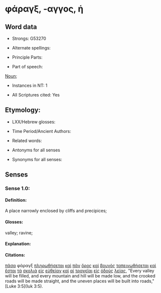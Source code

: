 # φάραγξ, -αγγος, ἡ 

<!-- Status: S2=NeedsFinalCheck -->
<!-- Lexica used for edits: BDAG, FFM, LN, A-S -->

## Word data

* Strongs: G53270

* Alternate spellings:

* Principle Parts: 

* Part of speech: 

[Noun](http://ugg.readthedocs.io/en/latest/noun.html); 

* Instances in NT: 1

* All Scriptures cited: Yes

## Etymology: 

* LXX/Hebrew glosses: 

* Time Period/Ancient Authors: 

* Related words: 

* Antonyms for all senses

* Synonyms for all senses: 

## Senses 

### Sense 1.0:

#### Definition: 

A place narrowly enclosed by cliffs and precipices;

#### Glosses:

valley; ravine;

#### Explanation:

#### Citations:

[πᾶσα](../G39560/01.md) φάραγξ [πληρωθήσεται](../G41370/01.md) [καὶ](../G25320/01.md) [πᾶν](../G39560/01.md) [ὄρος](../G37350/01.md) [καὶ](../G25320/01.md) [βουνὸς](../G10150/01.md) [ταπεινωθήσεται](../G50130/01.md) [καὶ](../G25320/01.md) [ἔσται](../G99999/01.md) [τὰ](../G35880/01.md) [σκολιὰ](../G46460/01.md) [εἰς](../G15190/01.md) [εὐθείαν](../G21170/01.md) [καὶ](../G25320/01.md) [αἱ](../G35880/01.md) [τραχεῖαι](../G51380/01.md) [εἰς](../G15190/01.md) [ὁδοὺς](../G35980/01.md) [λείας](../G30060/01.md), 
"Every valley will be filled, and every mountain and hill will be made low, and the crooked roads will be made straight, and the uneven places will be built into roads," [Luke 3:5](luk 3:5). 


